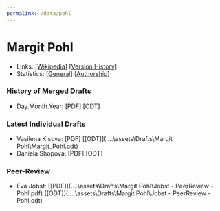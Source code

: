 ```yaml
---
permalink: /data/pohl
---
```


# Margit Pohl
- Links: [\[Wikipedia\]](https://de.wikipedia.org/wiki/Margit_Pohl) [\[Version History\]](https://de.wikipedia.org/w/index.php?title=Margit_Pohl&action=history)
- Statistics: [\[General\]](https://xtools.wmflabs.org/articleinfo/de.wikipedia.org/Margit%20Pohl) [\[Authorship\]](https://xtools.wmflabs.org/authorship/de.wikipedia.org/Margit%20Pohl/)

### History of Merged Drafts
- Day.Month.Year: [PDF] [ODT]

### Latest Individual Drafts
- Vasilena Kisova: [PDF\] [\[ODT\]](..\..\assets\Drafts\Margit Pohl\Margit_Pohl.odt)
- Daniela Shopova: [PDF\] [ODT\]

### Peer-Review
- Eva Jobst: [\[PDF\]](..\..\assets\Drafts\Margit Pohl\Jobst - PeerReview - Pohl.pdf) [\[ODT\]](..\..\assets\Drafts\Margit Pohl\Jobst - PeerReview - Pohl.odt)
